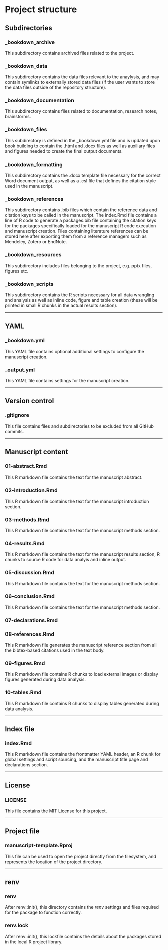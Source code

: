 # Project structure

## Subdirectories

### \_bookdown_archive

This subdirectory contains archived files related to the project.

### \_bookdown_data

This subdirectory contains the data files relevant to the anaylysis, and may contain symlinks to externally stored data files (if the user wants to store the data files outside of the repository structure).

### \_bookdown_documentation

This subdirectory contains files related to documentation, research notes, brainstorms.

### \_bookdown_files

This subdirectory is defined in the \_bookdown.yml file and is updated upon book building to contain the .html and .docx files as well as auxiliary files and figures needed to create the final output documents.

### \_bookdown_formatting

This subdirectory contains the .docx template file necessary for the correct Word document output, as well as a .csl file that defines the citation style used in the manuscript.

### \_bookdown_references

This subdirectory contains .bib files which contain the reference data and citation keys to be called in the manuscript. The index.Rmd file contains a line of R code to generate a packages.bib file containing the citation keys for the packages specifically loaded for the manuscript R code execution and manuscript creation. Files containing literature references can be stored here after exporting them from a reference managers such as Mendeley, Zotero or EndNote.

### \_bookdown_resources

This subdirectory includes files belonging to the project, e.g. pptx files, figures etc.

### \_bookdown_scripts

This subdirectory contains the R scripts necessary for all data wrangling and analysis as well as inline code, figure and table creation (these will be printed in small R chunks in the actual results section).

------------------------------------------------------------------------

## YAML

### \_bookdown.yml

This YAML file contains optional additional settings to configure the manuscript creation.

### \_output.yml

This YAML file contains settings for the manuscript creation.

------------------------------------------------------------------------

## Version control

### .gitignore

This file contains files and subdirectories to be excluded from all GitHub commits.

------------------------------------------------------------------------

## Manuscript content

### 01-abstract.Rmd

This R markdown file contains the text for the manuscript abstract.

### 02-introduction.Rmd

This R markdown file contains the text for the manuscript introduction section.

### 03-methods.Rmd

This R markdown file contains the text for the manuscript methods section.

### 04-results.Rmd

This R markdown file contains the text for the manuscript results section, R chunks to source R code for data analyis and inline output.

### 05-discussion.Rmd

This R markdown file contains the text for the manuscript methods section.

### 06-conclusion.Rmd

This R markdown file contains the text for the manuscript methods section.

### 07-declarations.Rmd

### 08-references.Rmd

This R markdown file generates the manuscript reference section from all the bibtex-based citations used in the text body.

### 09-figures.Rmd

This R markdown file contains R chunks to load external images or display figures generated during data analysis.

### 10-tables.Rmd

This R markdown file contains R chunks to display tables generated during data analysis.

------------------------------------------------------------------------

## Index file

### index.Rmd

This R markdown file contains the frontmatter YAML header, an R chunk for global settings and script sourcing, and the manuscript title page and declarations section.

------------------------------------------------------------------------

## License

### LICENSE

This file contains the MIT License for this project.

------------------------------------------------------------------------

## Project file

### manuscript-template.Rproj

This file can be used to open the project directly from the filesystem, and represents the location of the project directory.

------------------------------------------------------------------------

## renv

### renv

After renv::init(), this directory contains the *renv* settings and files required for the package to function correctly.

### renv.lock

After renv::init(), this lockfile contains the details about the packages stored in the local R project library.
